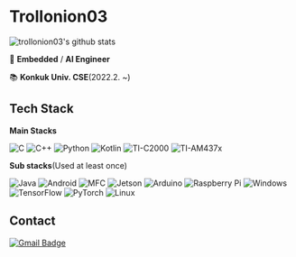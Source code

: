 Trollonion03
==============

![trollonion03's github stats](https://github-readme-stats.vercel.app/api?username=Trollonion03&show_icons=true&hide_border=true)

🔭 **Embedded** / **AI Engineer**

📚 **Konkuk Univ. CSE**(2022.2. ~)



Tech Stack
---------
**Main Stacks**

![C](https://img.shields.io/badge/C-A8B9CC?style=flat-square&logo=C&logoColor=white)
![C++](https://img.shields.io/badge/C++-00599C?style=flat-square&logo=C%2B%2B&logoColor=white)
![Python](https://img.shields.io/badge/Python-3776AB?style=flat-square&logo=Python&logoColor=white)
![Kotlin](https://img.shields.io/badge/Kotlin-0095d5?style=flat-square&logo=Kotlin&logoColor=white)
![TI-C2000](https://img.shields.io/badge/-TI--C2000-CC0000?style=flat-square)
![TI-AM437x](https://img.shields.io/badge/-TI--AM437x-CC0000?style=flat-square)

**Sub stacks**(Used at least once)

![Java](https://img.shields.io/badge/Java-007396?style=flat-square&logo=Java&logoColor=white)
![Android](https://img.shields.io/badge/Android-3DDC84?style=flat-square&logo=Android&logoColor=white)
![MFC](https://img.shields.io/badge/MFC-5C2D91?style=flat-square&logo=VisualStudio&logoColor=white)
![Jetson](https://img.shields.io/badge/Jetson-76B900?style=flat-square&logo=Nvidia&logoColor=white)
![Arduino](https://img.shields.io/badge/Arduino-00979D?style=flat-square&logo=Arduino&logoColor=white)
![Raspberry Pi](https://img.shields.io/badge/RaspberryPi-C51A4A?style=flat-square&logo=Raspberry-Pi&logoColor=white)
![Windows](https://img.shields.io/badge/Windows-0078D6?style=flat-square&logo=Windows&logoColor=white)
![TensorFlow](https://img.shields.io/badge/TensorFlow--v1-FF6F00?style=flat-square&logo=TensorFlow&logoColor=white)
![PyTorch](https://img.shields.io/badge/PyTorch-EE4C2C?style=flat-square&logo=PyTorch&logoColor=white)
![Linux](https://img.shields.io/badge/Linux-FCC624?style=flat-square&logo=Linux&logoColor=white)

Contact
-------

[![Gmail Badge](https://img.shields.io/badge/Gmail-EA4335?style=flat-square&logo=Gmail&logoColor=white&link=mailto:trollonion03@gmail.com)](mailto:trollonion03@gmai.com)

